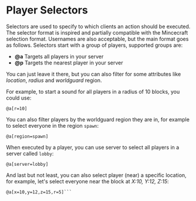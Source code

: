 [//]: # (TITLE:Selectors)
[//]: # (ICON:fas fa-users-cog)
[//]: # (DESCRIPTION:Using selectors to specify which player groups should be affected by a command)
[//]: # (TAGS:@a,@p,playername,selector,selectors,target,targets,commands)

# Player Selectors
Selectors are used to specify to which clients an action should be executed. The selector format is inspired and partially compatible with the Mincecraft selection format. Usernames are also acceptable, but the main format goes as follows. Selectors start with a group of players, supported groups are:
 - **@a** Targets all players in your server
 - **@p** Targets the nearest player in your server
 
You can just leave it there, but you can also filter for some attributes like *location*, *radius* and *worldguard* region.
 
For example, to start a sound for all players in a radius of 10 blocks, you could use:
 ```
@a[r=10]
```

You can also filter players by the worldguard region they are in, for example to select everyone in the region `spawn`:
```
@a[region=spawn]
```

When executed by a player, you can use server to select all players in a server called `lobby`:
```
@a[server=lobby]
```

And last but not least, you can also select player (near) a specific location, for example, let's select everyone near the block at *X:10, Y:12, Z:15*:
```
@a[x=10,y=12,z=15,r=5]```